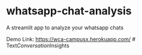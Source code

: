 # whatsapp-chat-analysis
A streamlit app to analyze your whatsapp chats

Demo Link: https://wca-campusx.herokuapp.com/
#   T e x t _ C o n v e r s a t i o n _ I n s i g h t s  
 